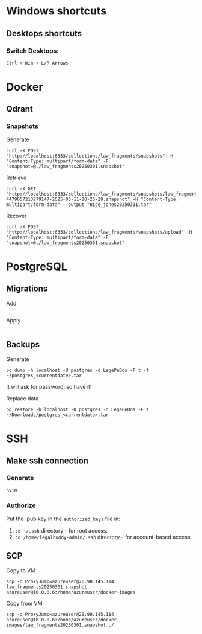 # Windows shortcuts
## Desktops shortcuts
### Switch Desktops:
`Ctrl + Win + L/R Arrows`
# Docker
## Qdrant
### Snapshots
Generate
```
curl -X POST "http://localhost:6333/collections/law_fragments/snapshots" -H "Content-Type: multipart/form-data" -F "snapshot=@./law_fragments20250301.snapshot"
```
Retrieve
```
curl -X GET "http://localhost:6333/collections/law_fragments/snapshots/law_fragments-4479057213279147-2025-03-11-20-26-29.snapshot" -H "Content-Type: multipart/form-data" --output "nice_jones20250311.tar"
```
Recover
```
curl -X POST "http://localhost:6333/collections/law_fragments/snapshots/upload" -H "Content-Type: multipart/form-data" -F "snapshot=@./law_fragments20250301.snapshot"
```
# PostgreSQL
## Migrations
Add
```
```
Apply
```
```

## Backups
Generate
```
pg_dump -h localhost -U postgres -d LegePeDos -F t -f ~/postgres_<currentdate>.tar
```
It will ask for password, so have it!

Replace data
```
pg_restore -h localhost -U postgres -d LegePeDos -F t ~/Downloads/postgres_<currentdate>.tar
```
# SSH
## Make ssh connection
### Generate
```
nvim
```
### Authorize
Put the .pub key in the `authorized_keys` file in:
1. `cd ~/.ssh` directory - for root access.
2. `cd /home/legalbuddy-admin/.ssh` directory - for account-based access.
## SCP
Copy to VM
```
scp -o ProxyJump=azureuser@20.90.145.114 law_fragments20250301.snapshot azureuser@10.0.0.6:/home/azureuser/docker-images
```
Copy from VM
```
scp -o ProxyJump=azureuser@20.90.145.114 azureuser@10.0.0.6:/home/azureuser/docker-images/law_fragments20250301.snapshot ./
```
